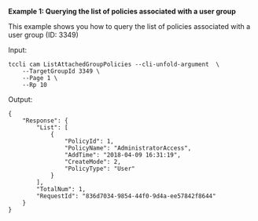 **Example 1: Querying the list of policies associated with a user group**

This example shows you how to query the list of policies associated with a user group (ID: 3349)

Input: 

```
tccli cam ListAttachedGroupPolicies --cli-unfold-argument  \
    --TargetGroupId 3349 \
    --Page 1 \
    --Rp 10
```

Output: 
```
{
    "Response": {
        "List": [
            {
                "PolicyId": 1,
                "PolicyName": "AdministratorAccess",
                "AddTime": "2018-04-09 16:31:19",
                "CreateMode": 2,
                "PolicyType": "User"
            }
        ],
        "TotalNum": 1,
        "RequestId": "836d7034-9854-44f0-9d4a-ee57842f8644"
    }
}
```

